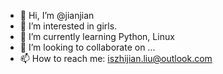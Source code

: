 - 👋 Hi, I’m @jianjian
- 👀 I’m interested in girls.
- 🌱 I’m currently learning Python, Linux
- 💞️ I’m looking to collaborate on ...
- 📫 How to reach me: iszhijian.liu@outlook.com

<!---
jiiiiiianjian/first_thing is a ✨ special ✨ repository because its `README.md` (this file) appears on your GitHub profile.
You can click the Preview link to take a look at your changes.
--->

